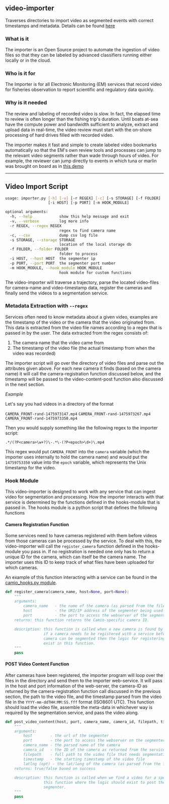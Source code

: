 ## video-importer
Traverses directories to import video as segmented events with correct timestamps and metadata. Details can be found [here](https://docs.google.com/document/d/1NoluaMS6brmOC9INlg2Ah9K9xM-aQcsoa-fe3x9WxDs/edit#)

### What is it
The importer is an Open Source project to automate the ingestion of video files so that they can be labeled by advanced classifiers
running either locally or in the cloud.

### Who is it for
The Importer is for all Electronic Monitoring (EM) services that record video for fisheries observation to report scientific and
regulatory data quickly.

### Why is it needed
The review and labeling of recorded video is slow. In fact, the elapsed time to review is often longer than the fishing trip's duration.
Until boats at-sea have the compute power and bandwidth sufficient to analyze, extract and upload data in real-time, the video review must
start with the on-shore processing of hard drives filled with recorded video. 

The importer makes it fast and simple to create labeled video bookmarks automatically so that the EM's own review tools and processes can
jump to the relevant video segments rather than wade through hours of video. For example, the reviewer can jump directly to events in
which tuna or marlin was brought on board as in [this demo](https://www.youtube.com/watch?v=0BUWRHd_jss&feature=youtu.be)


--------

## Video Import Script

```sh
usage: importer.py [-h] [-v] [-r REGEX] [-c] [-s STORAGE] [-f FOLDER]
                   [-i HOST] [-p PORT] [-m HOOK_MODULE]

optional arguments:
  -h, --help            show this help message and exit
  -v, --verbose         log more info
  -r REGEX, --regex REGEX
                        regex to find camera name
  -c, --csv             dump csv log file
  -s STORAGE, --storage STORAGE
                        location of the local storage db
  -f FOLDER, --folder FOLDER
                        folder to process
  -i HOST, --host HOST  the segmenter ip
  -p PORT, --port PORT  the segmenter port number
  -m HOOK_MODULE, --hook_module HOOK_MODULE
                        hook module for custom functions

```

The video-importer will traverse a trajectory, parse the located video-files for camera-name and video-timestamp data,
register the cameras and finally send the videos to a segmentation service. 

### Metadata Extraction with `--regex`

Services often need to know metadata about a given video, examples are the timestamp of the video or the camera that the 
video originated from. This data is extracted from the video file names according to a regex that is passed in by the user.
The data extracted from the regex consists of: 

1. The camera name that the video came from
2. The timestamp of the video file (the actual timestamp from when the video was recorded)

The importer script will go over the directory of video files and parse out the attributes given above. For each new camera it finds (based on the camera name) 
it will call the camera-registration function discussed below, and the timestamp will be passed to the video-content-post function
also discussed in the next section.

*Example*

Let's say you had videos in a directory of the format

`CAMERA_FRONT-rand-1475973147.mp4`
`CAMERA_FRONT-rand-1475973267.mp4`
`CAMERA_FRONT-rand-1475973350.mp4`

Then you would supply something like the following regex to the importer script:

`.*/(?P<camera>\w+?)\-.*\-(?P<epoch>\d+)\.mp4`

This regex would put `CAMERA_FRONT` into the `camera` variable (which the importer uses internally to hold the camera name) and would put the `14759753350` value into the
`epoch` variable, which represents the Unix timestamp for the video. 


### Hook Module

This video-importer is designed to work with any service that can ingest video for segmentation and processing. How the
importer interacts with that service is determined by the functions defined in the hooks-module that is passed in. The hooks
module is a python script that defines the following functions


#### Camera Registration Function

Some services need to have cameras registered with them before videos from those cameras can be processed by the service.
To deal with this, the video-importer will call the `register_camera` function defined in the hooks-module you pass in. If
no registration is needed one only has to return a unique ID for the camera, which can itself be the camera name. The importer
uses this ID to keep track of what files have been uploaded for which cameras.

An example of this function interacting with a service can be found in the [camio_hooks.py module](https://github.com/CamioCam/examples/blob/john/batch_import/camio_hooks.py).

```python
def register_camera(camera_name, host=None, port=None):
    """
    arguments:
        camera_name   - the name of the camera (as parsed from the filename) 
        host          - the URI/IP address of the segmenter being used
        port          - the port to access the webserver of the segmenter
    returns: this function returns the Camio-specific camera ID.
                 
    description: this function is called when a new camera is found by the import script, 
                 if a camera needs to be registered with a service before content from that
                 camera can be segmented then the logic for registering the camera should 
                 exist in this function.
    """
    pass
```

#### POST Video Content Function

After cameras have been registered, the importer program will loop over the files in the directory and send
them to the importer web-service. It will pass in the host and port information of the web-server, the camera-ID as returned
by the camera-registration function call discussed in the previous section, the path to the video file, and the timestamp
parsed from the video file in the `YYYY-mm-ddTHH:MM:SS.fff` format (ISO8601 UTC). This function should load the video file,
assemble the meta-data in whichever way is required by the segmentation service, and pass the video along.


```python
def post_video_content(host, port, camera_name, camera_id, filepath, timestamp, latlng=None):
    """
    arguments:
        host        - the url of the segmenter
        port        - the port to access the webserver on the segmenter
        camera_name - the parsed name of the camera
        camera_id   - the ID of the camera as returned from the service
        filepath    - full path to the video file that needs segmentation
        timestamp   - the starting timestamp of the video file
        latlng (opt) - the lat/long of the camera (as parsed from the filename)
    returns: true/false based on success
    
    description: this function is called when we find a video for a specific camera, we call
                 this function where the logic should exist to post the file content to a video
                 segmenter.
    """
    pass
```
